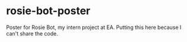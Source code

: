 # rosie-bot-poster
Poster for Rosie Bot, my intern project at EA. Putting this here because I can't share the code.
